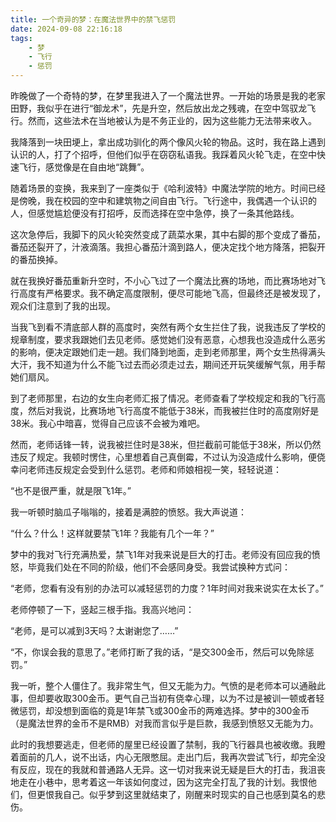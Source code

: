 ```yaml
---
title: 一个奇异的梦：在魔法世界中的禁飞惩罚
date: 2024-09-08 22:16:18
tags:
    - 梦
    - 飞行
    - 惩罚
---
```


昨晚做了一个奇特的梦，在梦里我进入了一个魔法世界。一开始的场景是我的老家田野，我似乎在进行“御龙术”，先是升空，然后放出龙之残魂，在空中驾驭龙飞行。然而，这些法术在当地被认为是不务正业的，因为这些能力无法带来收入。

我降落到一块田埂上，拿出成功驯化的两个像风火轮的物品。这时，我在路上遇到认识的人，打了个招呼，但他们似乎在窃窃私语我。我踩着风火轮飞走，在空中快速飞行，感觉像是在自由地“跳舞”。

随着场景的变换，我来到了一座类似于《哈利波特》中魔法学院的地方。时间已经是傍晚，我在校园的空中和建筑物之间自由飞行。飞行途中，我偶遇一个认识的人，但感觉尴尬便没有打招呼，反而选择在空中急停，换了一条其他路线。

这次急停后，我脚下的风火轮突然变成了蔬菜水果，其中右脚的那个变成了番茄，番茄还裂开了，汁液滴落。我担心番茄汁滴到路人，便决定找个地方降落，把裂开的番茄换掉。

就在我换好番茄重新升空时，不小心飞过了一个魔法比赛的场地，而比赛场地对飞行高度有严格要求。我不确定高度限制，便尽可能地飞高，但最终还是被发现了，观众们注意到了我的出现。

当我飞到看不清底部人群的高度时，突然有两个女生拦住了我，说我违反了学校的规章制度，要求我跟她们去见老师。感觉她们没有恶意，心想我也没造成什么恶劣的影响，便决定跟她们走一趟。我们降到地面，走到老师那里，两个女生热得满头大汗，我不知道为什么不能飞过去而必须走过去，期间还开玩笑缓解气氛，用手帮她们扇风。

到了老师那里，右边的女生向老师汇报了情况。老师查看了学校规定和我的飞行高度，然后对我说，比赛场地飞行高度不能低于38米，而我被拦住时的高度刚好是38米。我心中暗喜，觉得自己应该不会被为难吧。

然而，老师话锋一转，说我被拦住时是38米，但拦截前可能低于38米，所以仍然违反了规定。我顿时愣住，心里想着自己真倒霉，不过认为没造成什么影响，便侥幸问老师违反规定会受到什么惩罚。老师和师娘相视一笑，轻轻说道：

“也不是很严重，就是限飞1年。”

我一听顿时脑瓜子嗡嗡的，接着是满腔的愤怒。我大声说道：

“什么？什么！这样就要禁飞1年？我能有几个一年？”

梦中的我对飞行充满热爱，禁飞1年对我来说是巨大的打击。老师没有回应我的愤怒，毕竟我们处在不同的阶级，他们不会感同身受。我尝试换种方式问：

“老师，您看有没有别的办法可以减轻惩罚的力度？1年时间对我来说实在太长了。”

老师停顿了一下，竖起三根手指。我高兴地问：

“老师，是可以减到3天吗？太谢谢您了……”

“不，你误会我的意思了。”老师打断了我的话，“是交300金币，然后可以免除惩罚。”

我一听，整个人僵住了。我非常生气，但又无能为力。气愤的是老师本可以通融此事，但却要收取300金币。更气自己当初有侥幸心理，以为不过是被训一顿或者轻微惩罚，却没想到面临的竟是1年禁飞或300金币的两难选择。梦中的300金币（是魔法世界的金币不是RMB）对我而言似乎是巨款，我感到愤怒又无能为力。

此时的我想要逃走，但老师的屋里已经设置了禁制，我的飞行器具也被收缴。我瞪着面前的几人，说不出话，内心无限憋屈。走出门后，我再次尝试飞行，却完全没有反应，现在的我就和普通路人无异。这一切对我来说无疑是巨大的打击，我沮丧地走在小巷中，思考着这一年该如何度过，因为这完全打乱了我的计划。我恨他们，但更恨我自己。似乎梦到这里就结束了，刚醒来时现实的自己也感到莫名的悲伤。
